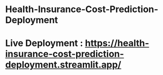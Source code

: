 # Health-Insurance-Cost-Prediction-Deployment

# Live Deployment : https://health-insurance-cost-prediction-deployment.streamlit.app/
